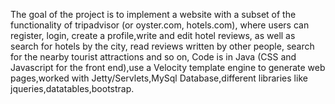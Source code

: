 The goal of the project is to implement a website with a subset of the functionality of tripadvisor (or oyster.com, hotels.com), where users can register, login, create a profile,write and edit hotel reviews, as well as search for hotels by the city, read reviews written by other people, search for the nearby tourist attractions and so on,
Code is in Java (CSS and Javascript for the front end),use a Velocity template engine to generate web pages,worked with Jetty/Servlets,MySql Database,different libraries like jqueries,datatables,bootstrap.
